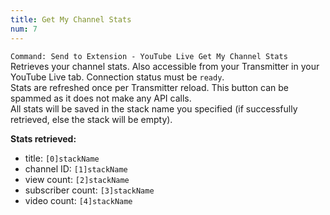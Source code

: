 ```yaml
---
title: Get My Channel Stats
num: 7
---
```


`Command: Send to Extension - YouTube Live Get My Channel Stats`\
Retrieves your channel stats. Also accessible from your Transmitter in your YouTube Live tab. Connection status must be `ready`.\
Stats are refreshed once per Transmitter reload. This button can be spammed as it does not make any API calls.\
All stats will be saved in the stack name you specified (if successfully retrieved, else the stack will be empty).  

**Stats retrieved:**
- title: `[0]stackName`
- channel ID: `[1]stackName`
- view count: `[2]stackName`
- subscriber count: `[3]stackName`
- video count: `[4]stackName`






